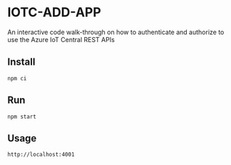 # IOTC-ADD-APP
An interactive code walk-through on how to authenticate and authorize to use the Azure IoT Central REST APIs

## Install
```
npm ci
```

## Run
```
npm start
````

## Usage
```
http://localhost:4001
````
